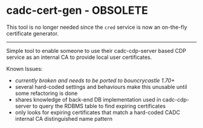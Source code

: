 # cadc-cert-gen - OBSOLETE

This tool is no longer needed since the `cred` service is now an on-the-fly certificate generator.

---

Simple tool to enable someone to use their cadc-cdp-server based CDP service as an internal CA to 
provide local user certificates.

Known Issues:
- *currently broken and needs to be ported to bouncrycastle 1.70+*
- several hard-coded settings and behaviours make this unusable until some refactoring is done
- shares knowledge of back-end DB implementation used in cadc-cdp-server to query the RDBMS table
  to find expiring certificates
- only looks for expiring certificates that match a hard-coded CADC internal CA distinguished name pattern

